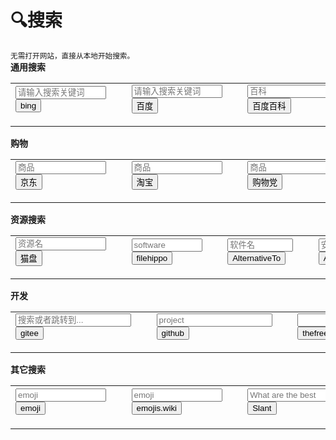 # 🔍搜索
<small>无需打开网站，直接从本地开始搜索。</small><br>
<b>通用搜索</b>
<table>
<tbody>
<tr>
<td><form action="https://cn.bing.com/search" target="_blank"><input autocomplete="on" maxlength="100" size="15" name="q" type="texts" placeholder="请输入搜索关键词" /> <input type="submit" value="bing" /></form></td>
<td>  </td>
<td><form id="form" action="https://www.baidu.com/s" target="_blank"><input id="kw" autocomplete="on" size="15" maxlength="100" name="wd" type="texts" placeholder="请输入搜索关键词" /> <input type="submit" value="百度" /></form></td>
<td>  </td>
<td><form action="https://baike.baidu.com/search" target="_blank"><input autocomplete="on" size="13" maxlength="100" name="word" type="search1" placeholder="百科" /> <input type="submit" value="百度百科" /></form></td>
<td>  </td>
<td><form action="https://www.zhihu.com/search" target="_blank"><input autocomplete="on" size="15" maxlength="100" name="q" type="search1" placeholder="百科" /> <input type="submit" value="知乎" /></form></td>
</tr>
</tbody>
</table>

<b>购物</b>
</table>
<table cellspacing="0" cellpadding="0">
<tbody>
<tr>
<td><form action="https://search.jd.com/Search" target="_blank"><input autocomplete="on" size="15" maxlength="100" name="keyword" type="search1" placeholder="商品" /> <input type="submit" value="京东" /></form></td>
<td>  </td>
<td><form action="https://s.taobao.com/search" target="_blank"><input autocomplete="on" size="15" maxlength="100" name="q" type="search1" placeholder="商品" /> <input type="submit" value="淘宝" /></form></td>
<td>  </td>
<td><form action="https://gwdang.com/search" target="_blank"><input autocomplete="on" size="15" maxlength="100" name="keyword" type="s_product" placeholder="商品" /> <input type="submit" value="购物党" /></form></td>
<td>  </td>
<td><form action="https://search.smzdm.com" target="_blank"><input autocomplete="on" size="9" maxlength="100" name="s" type="search1" placeholder="什么值得买" /> <input type="submit" value="什么值得买" /></form></td>
</tr>
</tbody>
</table>

<b>资源搜索</b>
<table cellspacing="0" cellpadding="0">
<tbody>
<tr>
<td>
<form action="https://www.alipansou.com/search" target="_blank"><input autocomplete="on" maxlength="200" name="k" type="search1" size="15" placeholder="资源名" /> <input type="submit" value="猫盘" /></form></td>
<td>  </td>
<td><form action="https://filehippo.com/search/" target="_blank"><input autocomplete="on" size="11" maxlength="100" name="q" type="search1" placeholder="software" /> <input type="submit" value="filehippo" /></form></td>
<td>  </td>
<td><form action="https://alternativeto.net/browse/search" target="_blank"><input autocomplete="on" size="10" maxlength="100" name="q" type="search1" placeholder="软件名" /> <input type="submit" value="AlternativeTo" /></form></td>
<td>  </td>
<td><form action="https://apkpremier.com/search" target="_blank"><input autocomplete="on" size="11" maxlength="100" name="q" type="search1" placeholder="安卓" /> <input type="submit" value="APKpremier" /></form></td>
</tr>
</tbody>
</table>

<b>开发</b>
<table cellspacing="0" cellpadding="0">
<tbody>
<tr>
<td><form class="form" action="https://search.gitee.com/?" target="_blank" method="get"><input id="search-input" class="input" size="20" autocomplete="on" name="q" type="text1" placeholder="搜索或者跳转到..." /> <input name="type" type="hidden" value="repository" /> <button class="submit">gitee</button></form></td>
<td>  </td>
<td><form action="https://github.com/search" target="_blank"><input autocomplete="on" size="20" maxlength="100" name="q" type="search1" placeholder="project" /> <input type="submit" value="github" /></form></td>
<td>  </td>
<td><form action="https://www.thefreecountry.com/search" target="_blank"><input autocomplete="on" size="20" maxlength="100" name="q" type="search1" placeholder="" /> <input type="submit" value="thefreecountry" /></form></td>
</tr>
</tbody>
</table>


<b>其它搜索</b>
<table cellspacing="0" cellpadding="0">
<tbody>
<tr>
<td><form action="https://www.emojiall.com/zh-hans/search_results" target="_blank"><input autocomplete="on" size="15" maxlength="100" name="keywords" type="search1" placeholder="emoji" /> <input type="submit" value="emoji" /></form></td>
<td>  </td>
<td><form action="https://emojis.wiki/search" target="_blank"><input autocomplete="on" size="15" maxlength="100" name="s" type="search1" placeholder="emoji" /> <input type="submit" value="emojis.wiki" /></form></td>
<td>  </td>
<td><form action="https://www.slant.co/search" target="_blank"><input autocomplete="on" size="15" maxlength="100" name="query" type="search1" placeholder="What are the best" /> <input type="submit" value="Slant" /></form></td>
<td>  </td>
<td><form action="https://www.163.com/search" target="_blank"><input autocomplete="on" size="15" maxlength="100" name="keyword" type="search1" placeholder="网易" /> <input type="submit" value="网易" /></form></td>
</tr>
</tbody>
</table>

<script>
    function snow() {
        //  1、定义一片雪花模板
        var flake = document.createElement('div');
        // 雪花字符 ❄❉❅❆✻✼❇❈❊✥✺
        flake.innerHTML = '❆';
        flake.style.cssText = 'position:absolute;color:#fff;';

        //获取页面的高度 相当于雪花下落结束时Y轴的位置
        var documentHieght = window.innerHeight;
        //获取页面的宽度，利用这个数来算出，雪花开始时left的值
        var documentWidth = window.innerWidth;

        //定义生成一片雪花的毫秒数
        var millisec = 100;
        //2、设置第一个定时器，周期性定时器，每隔一段时间（millisec）生成一片雪花；
        setInterval(function() { //页面加载之后，定时器就开始工作
            //随机生成雪花下落 开始 时left的值，相当于开始时X轴的位置
            var startLeft = Math.random() * documentWidth;

            //随机生成雪花下落 结束 时left的值，相当于结束时X轴的位置
            var endLeft = Math.random() * documentWidth;

            //随机生成雪花大小
            var flakeSize = 5 + 20 * Math.random();

            //随机生成雪花下落持续时间
            var durationTime = 4000 + 7000 * Math.random();

            //随机生成雪花下落 开始 时的透明度
            var startOpacity = 0.7 + 0.3 * Math.random();

            //随机生成雪花下落 结束 时的透明度
            var endOpacity = 0.2 + 0.2 * Math.random();

            //克隆一个雪花模板
            var cloneFlake = flake.cloneNode(true);

            //第一次修改样式，定义克隆出来的雪花的样式
            cloneFlake.style.cssText += `
                    left: ${startLeft}px;
                    opacity: ${startOpacity};
                    font-size:${flakeSize}px;
                    top:-25px;
                        transition:${durationTime}ms;
                `;

            //拼接到页面中
            document.body.appendChild(cloneFlake);

            //设置第二个定时器，一次性定时器，
            //当第一个定时器生成雪花，并在页面上渲染出来后，修改雪花的样式，让雪花动起来；
            setTimeout(function() {
                //第二次修改样式
                cloneFlake.style.cssText += `
                            left: ${endLeft}px;
                            top:${documentHieght}px;
                            opacity:${endOpacity};
                        `;

                //4、设置第三个定时器，当雪花落下后，删除雪花。
                setTimeout(function() {
                    cloneFlake.remove();
                }, durationTime);
            }, 0);

        }, millisec);
    }
    snow();
</script>
